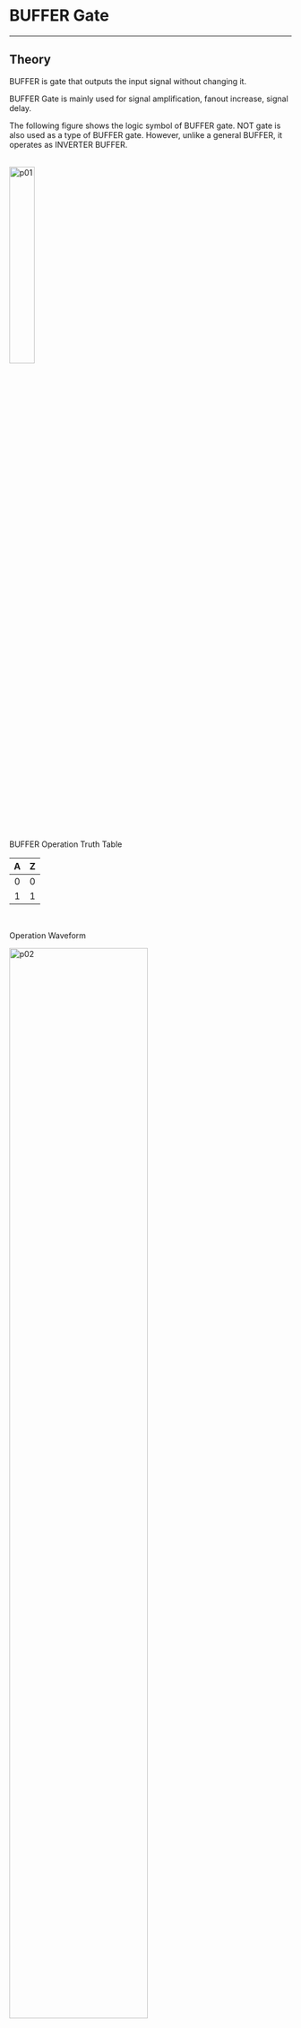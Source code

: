 # BUFFER Gate
---
## Theory

BUFFER is gate that outputs the input signal without changing it. 

BUFFER Gate is mainly used for signal amplification, fanout increase, signal delay.

The following figure shows the logic symbol of BUFFER gate.
NOT gate is also used as a type of BUFFER gate. However, unlike a general BUFFER, it operates as INVERTER BUFFER.


<br>
<img src="./pds/buffer01.png" alt="p01" style="width: 30%;"><br>


<br>

BUFFER Operation Truth Table    

|A|Z|
|:---:|:---:|
|0|0|
|1|1|

<br>

Operation Waveform

<img src="./pds/buffer02.png" alt="p02" style="width: 70%;">

<br>


It refers to a circuit that has three states 3-STATE (TRI-STATE), High, Low, Hi-Impedance.

Usually a circuit has a state of 0 or 1. Tri-State has Hi-Impedance state that cannot be updated. This difference allows Tri-State circuit to use both input and output directions in one circuit.    

Ultimately, if Enable circuit is connected, it is Tri-State circuit. It is similar to the principle that the circuit must be turned ON to operate 0 or 1 and when the circuit is turned OFF, it operates nothing no matter what the signal comes in.


<br>
<img src="./pds/buffer01b.png" alt="p01" style="width: 30%;"><br>


<br>

TRI-STATE Operation Truth Table    
|A|E|Z|
|:---:|:---:|:---:|
|0|0|Z|
|1|0|Z|
|0|1|0|
|1|1|1|


---
## Practice Objectives 

Let's design and experiment with the circuit below.

<br>

<img src="./pds/buffer03.png" alt="p03" style="width: 90%;">


<br>

The operation truth table of BUFFER circuit is as below.


BUFFER Operation Truth Table
|A|E||X|Y|Z|
|:---:|:---:|-|:---:|:---:|:---:|
|0|0||0|1|Z|
|1|0||1|0|Z|
|0|1||0|1|0|
|1|1||1|0|1|


<br>

Devices connected to check in SACT equipment are as below.

|A|E|X|Y|Z|
|:---:|:---:|:---:|:---:|:---:|
|SW7|SW6|LED7|LED6|LED5|

<img src="./pds/sact-buf.png" alt="sact-buf" style="width: 60%;">

<br>



### Design

1. Prepare project file <a href="./pds/GATE_BUFFER.zip" download>GATE_BUFFER.zip</a> for the experiment.  
<br>

2. Move the project compressed file downloaded to d:\work and unzip it.

3. Run Quartus II and select File > Open Project.

<img src="./pds/ex01.png" alt="ex01" style="width: 40%;"><br>

4. Go to d:\work\GATE_BUFFER folder, where the files are unzipped, and open GATE_BUFFER project.

<br>

5. Select File > Open to import GATE_BUFFER.bdf file. Or double-click GATE_BUFFER on the left side of the project.

<br>

6. Unfinished drawing is shown. Let's complete it with the drawing described before.

<img src="./pds/buffer05.png" alt="p05" style="width: 70%;"><br>

<img src="./pds/buffer03.png" alt="p01" style="width: 80%;"><br>

7. Double-click the drawing as shown below, or right-click the mouse and select Insert > Symbol.

<br>

8. In the symbol window, enter symbol name “wire”, “not”, “tri”  in ‘-Name-’ at bottom left, and click OK button.

<img src="./pds/buffer07a.png" alt="p07" style="width: 70%;"><br>

<img src="./pds/buffer07b.png" alt="p07" style="width: 70%;"><br>

<img src="./pds/buffer07c.png" alt="p07" style="width: 70%;"><br>

9. Place symbols on the drawing and connect them with wire to complete the circuit.
<br>
※ If the circuit is not connected correctly, it may not operate as planned.

  <img src="./pds/buffer08.png" alt="p08" style="width: 70%;"><br>

<br>


### Compile

10. Select File > Save and save, and select Processing > Start Compilation to compile.

Compilation is process to verify that there are no errors in the designed logic circuit and create programming file and simulation file.

<br><br>

### Simulation

11. Select File > Open, and change File Type to All Files (.) in Open File window in the lower right corner, then select Waveform.vwf file.

12. In Waveform window, select Simulation > Run Functional Simulation to run it.

<img src="./pds/ex10.png" alt="p11" style="width: 70%;"><br>

<img src="./pds/buffer10.png" alt="p10" style="width: 70%;"><br>
<br>

### Check Hardware Operation

13. Prepare SACT equipment.

14. Connect USB cable to USB B Type Connector at the top center of the device and to the PC.

15. Connect power cable to Power Connector on the left side of the device and press the power switch to supply power to the device.

16. In Quartus software, select Tool > Programmer.

<img src="./pds/ex07.png" alt="ex07" style="width: 35%;"><br>

17. Check that USB Blaster is connected in Hardware Setup on Programmer window and press Start button to program, and check the operation of BUFFER gate on the device.

<br>

18. Operate the button switch and check the result through LED.

|A|E|X|Y|Z|
|:---:|:---:|:---:|:---:|:---:|
|SW7|SW6|LED7|LED6|LED5|

<img src="./pds/sact-buf.png" alt="sact-buf" style="width: 60%;">

<br>





